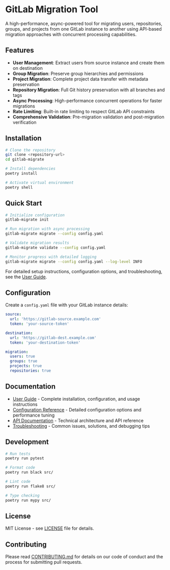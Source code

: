 # GitLab Migration Tool

A high-performance, async-powered tool for migrating users, repositories, groups, and projects from one GitLab instance to another using API-based migration approaches with concurrent processing capabilities.

## Features

- **User Management**: Extract users from source instance and create them on destination
- **Group Migration**: Preserve group hierarchies and permissions
- **Project Migration**: Complete project data transfer with metadata preservation
- **Repository Migration**: Full Git history preservation with all branches and tags
- **Async Processing**: High-performance concurrent operations for faster migrations
- **Rate Limiting**: Built-in rate limiting to respect GitLab API constraints
- **Comprehensive Validation**: Pre-migration validation and post-migration verification

## Installation

```bash
# Clone the repository
git clone <repository-url>
cd gitlab-migrate

# Install dependencies
poetry install

# Activate virtual environment
poetry shell
```

## Quick Start

```bash
# Initialize configuration
gitlab-migrate init

# Run migration with async processing
gitlab-migrate migrate --config config.yaml

# Validate migration results
gitlab-migrate validate --config config.yaml

# Monitor progress with detailed logging
gitlab-migrate migrate --config config.yaml --log-level INFO
```

For detailed setup instructions, configuration options, and troubleshooting, see the [User Guide](docs/user-guide.md).

## Configuration

Create a `config.yaml` file with your GitLab instance details:

```yaml
source:
  url: 'https://gitlab-source.example.com'
  token: 'your-source-token'

destination:
  url: 'https://gitlab-dest.example.com'
  token: 'your-destination-token'

migration:
  users: true
  groups: true
  projects: true
  repositories: true
```

## Documentation

- [User Guide](docs/user-guide.md) - Complete installation, configuration, and usage instructions
- [Configuration Reference](docs/configuration.md) - Detailed configuration options and performance tuning
- [API Documentation](docs/api.md) - Technical architecture and API reference
- [Troubleshooting](docs/troubleshooting.md) - Common issues, solutions, and debugging tips

## Development

```bash
# Run tests
poetry run pytest

# Format code
poetry run black src/

# Lint code
poetry run flake8 src/

# Type checking
poetry run mypy src/
```

## License

MIT License - see [LICENSE](LICENSE) file for details.

## Contributing

Please read [CONTRIBUTING.md](CONTRIBUTING.md) for details on our code of conduct and the process for submitting pull requests.
